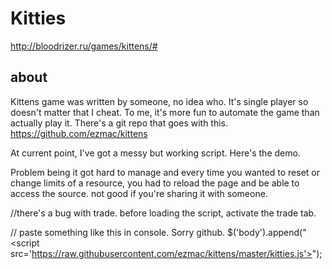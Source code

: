 # Kitties
http://bloodrizer.ru/games/kittens/#
## about
Kittens game was written by someone, no idea who.  It's single player so doesn't matter that I cheat.  To me, it's more fun to automate the game than actually play it.
There's a git repo that goes with this.
https://github.com/ezmac/kittens

At current point, I've got a messy but working script.  Here's the demo.

Problem being it got hard to manage and every time you wanted to reset or change limits of a resource, you had to reload the page and be able to access the source.  not good if you're sharing it with someone.


  //there's a bug with trade. before loading the script, activate the trade tab.

  // paste something like this in console.  Sorry github.
  $('body').append("&lt;script src='https://raw.githubusercontent.com/ezmac/kittens/master/kitties.js'>");
